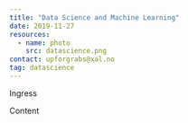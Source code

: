```yaml
---
title: "Data Science and Machine Learning"
date: 2019-11-27
resources:
  - name: photo
    src: datascience.png
contact: upforgrabs@xal.no
tag: datascience
---
```

Ingress
<!--more-->
Content
